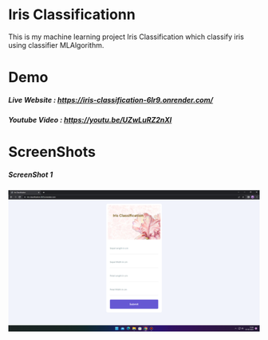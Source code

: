 # Iris Classificationn
This is my machine learning project Iris Classification which classify iris using classifier MLAlgorithm.

# Demo

##### Live Website : https://iris-classification-6lr9.onrender.com/
##### Youtube Video : https://youtu.be/UZwLuRZ2nXI
# ScreenShots

##### ScreenShot 1
![ScreenShot](https://github.com/manish-kumar830/iris_classification/blob/main/ss/ss1.png)

